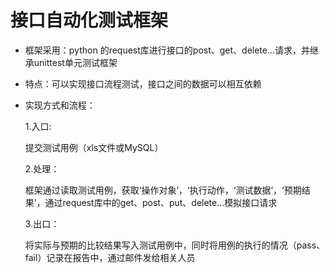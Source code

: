 # 接口自动化测试框架

- 框架采用：python 的request库进行接口的post、get、delete...请求，并继承unittest单元测试框架
- 特点：可以实现接口流程测试，接口之间的数据可以相互依赖
- 实现方式和流程：

  1.入口:
  
  提交测试用例（xls文件或MySQL）
  
  2.处理：
  
  框架通过读取测试用例，获取‘操作对象’，‘执行动作，‘测试数据’，‘预期结果’，通过request库中的get、post、put、delete...模拟接口请求
  
  3.出口：
  
  将实际与预期的比较结果写入测试用例中，同时将用例的执行的情况（pass、fail）记录在报告中，通过邮件发给相关人员
